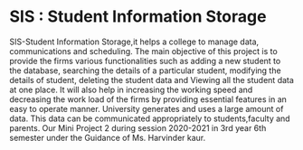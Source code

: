 # SIS : Student Information Storage
SIS-Student Information Storage,it
helps a college to 
manage data, communications and scheduling.
The main objective of this project is to provide the firms various functionalities such as adding a new student to the database, searching the details of a particular student, modifying the details of student, deleting the student data and Viewing all the student data at one place. It will also help in increasing the working speed and decreasing the work load of the firms by providing essential features in an easy to operate manner.
University generates and uses a large amount of 
data. This data can be communicated appropriately 
to students,faculty and parents. 
Our Mini Project 2 during session 2020-2021 in
3rd year 6th semester under the Guidance of Ms. 
Harvinder kaur.


